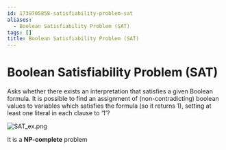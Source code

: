 ```yaml
---
id: 1739705858-satisfiability-problem-sat
aliases:
  - Boolean Satisfiability Problem (SAT)
tags: []
title: Boolean Satisfiability Problem (SAT)
---
```


# Boolean Satisfiability Problem (SAT)
Asks whether there exists an interpretation that satisfies a given Boolean formula.
It is possible to find an assignment of (non-contradicting) boolean values to variables which satisfies the formula (so it returns 1), setting at least one literal in each clause to ‘1’?

![SAT_ex.png](assets/imgs/SAT_ex.png)


It is a **NP-complete** problem 
